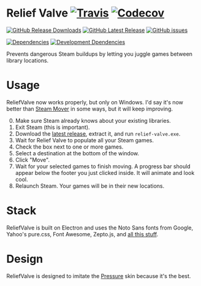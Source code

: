 # Relief Valve [![Travis](https://img.shields.io/travis/mathphreak/ReliefValve.svg?style=flat-square)](https://travis-ci.org/mathphreak/ReliefValve) [![Codecov](https://img.shields.io/codecov/c/github/mathphreak/ReliefValve.svg?style=flat-square)](https://codecov.io/github/mathphreak/ReliefValve)

[![GitHub Release Downloads](https://img.shields.io/github/downloads/mathphreak/ReliefValve/latest/total.svg?style=flat-square)](https://github.com/mathphreak/ReliefValve/releases/latest)
[![GitHub Latest Release](https://img.shields.io/github/release/mathphreak/ReliefValve.svg?style=flat-square)](https://github.com/mathphreak/ReliefValve/releases/latest)
[![GitHub issues](https://img.shields.io/github/issues/mathphreak/ReliefValve.svg?style=flat-square)](https://github.com/mathphreak/ReliefValve/issues)

[![Dependencies](https://img.shields.io/david/mathphreak/ReliefValve.svg?style=flat-square)](https://david-dm.org/mathphreak/ReliefValve)
[![Development Dpendencies](https://img.shields.io/david/dev/mathphreak/ReliefValve.svg?style=flat-square)](https://david-dm.org/mathphreak/ReliefValve#info=devDependencies)

Prevents dangerous Steam buildups by letting you juggle games
between library locations.

# Usage
ReliefValve now works properly, but only on Windows.
I'd say it's now better than [Steam Mover][]
in some ways, but it will keep improving.

0. Make sure Steam already knows about your existing libraries.
1. Exit Steam (this is important).
2. Download the [latest release][], extract it, and run `relief-valve.exe`.
3. Wait for Relief Valve to populate all your Steam games.
4. Check the box next to one or more games.
5. Select a destination at the bottom of the window.
6. Click "Move".
7. Wait for your selected games to finish moving.
   A progress bar should appear below the footer you just clicked inside.
   It will animate and look cool.
8. Relaunch Steam. Your games will be in their new locations.

# Stack
ReliefValve is built on Electron and uses the Noto Sans fonts from Google,
Yahoo's pure.css, Font Awesome, Zepto.js, and
[all this stuff][npm dependencies].

# Design
ReliefValve is designed to imitate the [Pressure][] skin because it's the best.

[Steam Mover]: http://www.traynier.com/software/steammover
[latest release]: https://github.com/mathphreak/ReliefValve/releases/latest
[npm dependencies]: https://github.com/mathphreak/ReliefValve/blob/v0.4.0/package.json#L6-L31
[Pressure]: http://hydra.tf/pressure/
